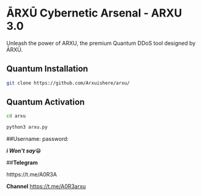 # ĀRXŪ Cybernetic Arsenal - ARXU 3.0

Unleash the power of ARXU, the premium Quantum DDoS tool designed by ĀRXŪ.

## Quantum Installation

```bash
git clone https://github.com/Arxuishere/arxu/
```
## **Quantum Activation**
```bash
cd arxu
```
```python
python3 arxu.py
```
##Username: 
password:

***i Won't say***😁

##**Telegram**

htttps://t.me/A0R3A

**Channel**
https://t.me/A0R3arxu
